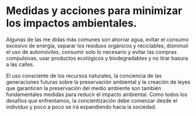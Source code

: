 # Medidas y acciones para minimizar los impactos ambientales.

Algunas de las me didas más comunes son ahorrar agua, evitar el consumo excesivo de energía, separar los residuos orgánicos y reciclables, disminuir el uso de automóviles, consumir solo lo necesario y evitar las compras compulsivas, usar productos ecológicos y biodegradables y no tirar basura a las calles.

El uso consciente de los recursos naturales, la conciencia de las generaciones futuras sobre la preservación ambiental y la creación de leyes que garanticen la preservación del medio ambiente son también fundamentales medidas para reducir el impacto ambiental. Como todos los desafíos que enfrentamos, la concientización debe comenzar desde el individuo y poco a poco se irá expandiendo hacia la sociedad.
